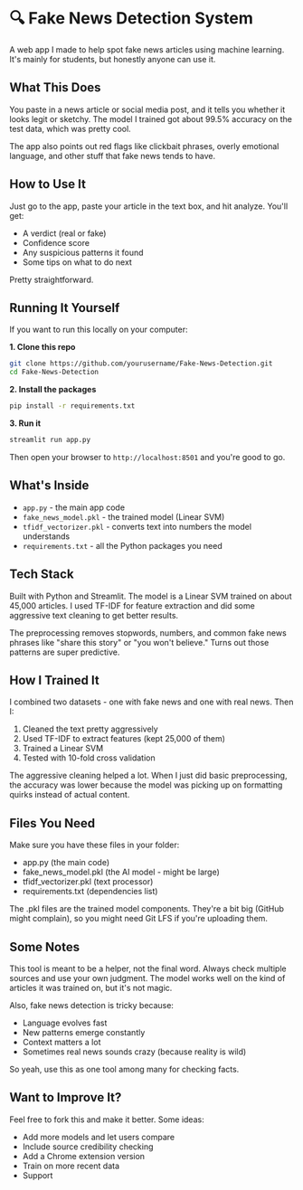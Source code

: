 # 🔍 Fake News Detection System

A web app I made to help spot fake news articles using machine learning. It's mainly for students, but honestly anyone can use it.

## What This Does

You paste in a news article or social media post, and it tells you whether it looks legit or sketchy. The model I trained got about 99.5% accuracy on the test data, which was pretty cool.

The app also points out red flags like clickbait phrases, overly emotional language, and other stuff that fake news tends to have.

## How to Use It

Just go to the app, paste your article in the text box, and hit analyze. You'll get:
- A verdict (real or fake)
- Confidence score
- Any suspicious patterns it found
- Some tips on what to do next

Pretty straightforward.

## Running It Yourself

If you want to run this locally on your computer:

**1. Clone this repo**
```bash
git clone https://github.com/yourusername/Fake-News-Detection.git
cd Fake-News-Detection
```

**2. Install the packages**
```bash
pip install -r requirements.txt
```

**3. Run it**
```bash
streamlit run app.py
```

Then open your browser to `http://localhost:8501` and you're good to go.

## What's Inside

- `app.py` - the main app code
- `fake_news_model.pkl` - the trained model (Linear SVM)
- `tfidf_vectorizer.pkl` - converts text into numbers the model understands
- `requirements.txt` - all the Python packages you need

## Tech Stack

Built with Python and Streamlit. The model is a Linear SVM trained on about 45,000 articles. I used TF-IDF for feature extraction and did some aggressive text cleaning to get better results.

The preprocessing removes stopwords, numbers, and common fake news phrases like "share this story" or "you won't believe." Turns out those patterns are super predictive.

## How I Trained It

I combined two datasets - one with fake news and one with real news. Then I:
1. Cleaned the text pretty aggressively 
2. Used TF-IDF to extract features (kept 25,000 of them)
3. Trained a Linear SVM
4. Tested with 10-fold cross validation

The aggressive cleaning helped a lot. When I just did basic preprocessing, the accuracy was lower because the model was picking up on formatting quirks instead of actual content.

## Files You Need

Make sure you have these files in your folder:
- app.py (the main code)
- fake_news_model.pkl (the AI model - might be large)
- tfidf_vectorizer.pkl (text processor)
- requirements.txt (dependencies list)

The .pkl files are the trained model components. They're a bit big (GitHub might complain), so you might need Git LFS if you're uploading them.

## Some Notes

This tool is meant to be a helper, not the final word. Always check multiple sources and use your own judgment. The model works well on the kind of articles it was trained on, but it's not magic.

Also, fake news detection is tricky because:
- Language evolves fast
- New patterns emerge constantly  
- Context matters a lot
- Sometimes real news sounds crazy (because reality is wild)

So yeah, use this as one tool among many for checking facts.

## Want to Improve It?

Feel free to fork this and make it better. Some ideas:
- Add more models and let users compare
- Include source credibility checking
- Add a Chrome extension version
- Train on more recent data
- Support
